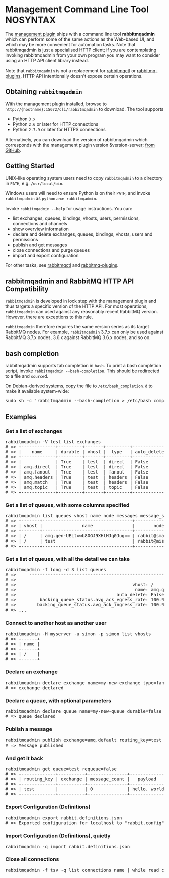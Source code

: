 <!--
Copyright (c) 2007-2019 Pivotal Software, Inc.

All rights reserved. This program and the accompanying materials
are made available under the terms of the under the Apache License,
Version 2.0 (the "License”); you may not use this file except in compliance
with the License. You may obtain a copy of the License at

https://www.apache.org/licenses/LICENSE-2.0

Unless required by applicable law or agreed to in writing, software
distributed under the License is distributed on an "AS IS" BASIS,
WITHOUT WARRANTIES OR CONDITIONS OF ANY KIND, either express or implied.
See the License for the specific language governing permissions and
limitations under the License.
-->

# Management Command Line Tool NOSYNTAX

The [management plugin](/management.html) ships with a command line
tool **rabbitmqadmin** which can perform some of the same actions as the
Web-based UI, and which may be more convenient for automation tasks.
Note that rabbitmqadmin is just a specialised HTTP client;
if you are contemplating invoking rabbitmqadmin from your own program
you may want to consider using an HTTP API client library instead.

Note that `rabbitmqadmin` is not a replacement for [rabbitmqctl](/man/rabbitmqctl.8.html) or
[rabbitmq-plugins](/man/rabbitmq-plugins.8.html).
HTTP API intentionally doesn't expose certain operations.


## Obtaining `rabbitmqadmin`

With the management plugin installed, browse to
`http://{hostname}:15672/cli/rabbitmqadmin`
to download. The tool supports

 * Python `3.x`
 * Python `2.6` or later for HTTP connections
 * Python `2.7.9` or later for HTTPS connections


Alternatively, you can download the version of rabbitmqadmin which
corresponds with the management plugin version &version-server;
[from GitHub](https://raw.githubusercontent.com/rabbitmq/rabbitmq-management/&version-server-tag;/bin/rabbitmqadmin).


## Getting Started

UNIX-like operating system users need to copy `rabbitmqadmin` to a directory in `PATH`, e.g. `/usr/local/bin`.

Windows users will need to ensure Python is on their `PATH`, and invoke
`rabbitmqadmin` as `python.exe rabbitmqadmin`.

Invoke `rabbitmqadmin --help` for usage instructions. You can:

* list exchanges, queues, bindings, vhosts, users, permissions, connections and channels
* show overview information
* declare and delete exchanges, queues, bindings, vhosts, users and permissions
* publish and get messages
* close connections and purge queues
* import and export configuration

For other tasks, see [rabbitmqctl](/man/rabbitmqctl.8.html) and
[rabbitmq-plugins](/man/rabbitmq-plugins.8.html).


## rabbitmqadmin and RabbitMQ HTTP API Compatibility

`rabbitmqadmin` is developed in lock step with the management plugin and thus
targets a specific version of the HTTP API. For most operations, `rabbitmqadmin` can used
against any reasonably recent RabbitMQ version. However, there are exceptions to this rule.

`rabbitmqadmin` therefore requires the same version series as its target RabbitMQ nodes.
For example, `rabbitmqadmin` 3.7.x can only be used against RabbitMQ 3.7.x nodes, 3.6.x against RabbitMQ 3.6.x nodes,
and so on.


## bash completion

rabbitmqadmin supports tab completion in `bash`. To print a bash
completion script, invoke `rabbitmqadmin --bash-completion`.  This
should be redirected to a file and `source`d.

On Debian-derived
systems, copy the file to `/etc/bash_completion.d` to make it
available system-wide:

<pre class="lang-bash">
sudo sh -c 'rabbitmqadmin --bash-completion > /etc/bash_completion.d/rabbitmqadmin'
</pre>

## Examples

### Get a list of exchanges

<pre class="lang-bash">
rabbitmqadmin -V test list exchanges
# => +-------------+---------+-------+---------+-------------+
# => |    name     | durable | vhost |  type   | auto_delete |
# => +-------------+---------+-------+---------+-------------+
# => |             | True    | test  | direct  | False       |
# => | amq.direct  | True    | test  | direct  | False       |
# => | amq.fanout  | True    | test  | fanout  | False       |
# => | amq.headers | True    | test  | headers | False       |
# => | amq.match   | True    | test  | headers | False       |
# => | amq.topic   | True    | test  | topic   | False       |
# => +-------------+---------+-------+---------+-------------+
</pre>

### Get a list of queues, with some columns specified

<pre class="lang-bash">
rabbitmqadmin list queues vhost name node messages message_stats.publish_details.rate
# => +-------+----------------------------------+-------------------+----------+------------------------------------+
# => | vhost |               name               |       node        | messages | message_stats.publish_details.rate |
# => +-------+----------------------------------+-------------------+----------+------------------------------------+
# => | /     | amq.gen-UELtxwb8OGJ9XHlHJq0Jug== | rabbit@smacmullen | 0        | 100.985821591                      |
# => | /     | test                             | rabbit@misstiny   | 5052     | 100.985821591                      |
# => +-------+----------------------------------+-------------------+----------+------------------------------------+
</pre>

### Get a list of queues, with all the detail we can take

<pre class="lang-bash">
rabbitmqadmin -f long -d 3 list queues
# =>     --------------------------------------------------------------------------------
# => 
# =>                                            vhost: /
# =>                                             name: amq.gen-UELtxwb8OGJ9XHlHJq0Jug==
# =>                                      auto_delete: False
# =>         backing_queue_status.avg_ack_egress_rate: 100.944672225
# =>        backing_queue_status.avg_ack_ingress_rate: 100.944672225
# => ...
</pre>


### Connect to another host as another user

<pre class="lang-bash">
rabbitmqadmin -H myserver -u simon -p simon list vhosts
# => +------+
# => | name |
# => +------+
# => | /    |
# => +------+
</pre>

### Declare an exchange

<pre class="lang-bash">
rabbitmqadmin declare exchange name=my-new-exchange type=fanout
# => exchange declared
</pre>

### Declare a queue, with optional parameters

<pre class="lang-bash">
rabbitmqadmin declare queue name=my-new-queue durable=false
# => queue declared
</pre>

### Publish a message

<pre class="lang-bash">
rabbitmqadmin publish exchange=amq.default routing_key=test payload="hello, world"
# => Message published
</pre>

### And get it back

<pre class="lang-bash">
rabbitmqadmin get queue=test requeue=false
# => +-------------+----------+---------------+--------------+------------------+-------------+
# => | routing_key | exchange | message_count |   payload    | payload_encoding | redelivered |
# => +-------------+----------+---------------+--------------+------------------+-------------+
# => | test        |          | 0             | hello, world | string           | False       |
# => +-------------+----------+---------------+--------------+------------------+-------------+
</pre>

### Export Configuration (Definitions)

<pre class="lang-bash">
rabbitmqadmin export rabbit.definitions.json
# => Exported configuration for localhost to "rabbit.config"
</pre>

### Import Configuration (Definitions), quietly

<pre class="lang-bash">
rabbitmqadmin -q import rabbit.definitions.json
</pre>

### Close all connections

<pre class="lang-bash">
rabbitmqadmin -f tsv -q list connections name | while read conn ; do rabbitmqadmin -q close connection name="${conn}" ; done
</pre>
